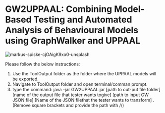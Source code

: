 # GW2UPPAAL: Combining Model-Based Testing and Automated Analysis of Behavioural Models using GraphWalker and UPPAAL

![markus-spiske-cjOAigK9xo0-unsplash](https://user-images.githubusercontent.com/7644735/223975735-e3255482-cbb7-49c6-9a89-7495f02a5b83.jpg)

Please follow the below instructions:

1. Use the ToolOutput folder as the folder  where the UPPAAL models will be exported.
2. Navigate to ToolOutput folder and open terminal/comman prompt.
3. type the command: java -jar GW2UPPAAL.jar [path to out-put file folder] [name of the output file that tester wants togive] [path to input GW JSON file] [Name of the JSON filethat the tester wants to transform] .(Remove square brackets and provide the path with //)
